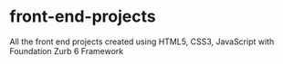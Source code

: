 # front-end-projects

All the front end projects created using HTML5, CSS3, JavaScript with Foundation Zurb 6 Framework
